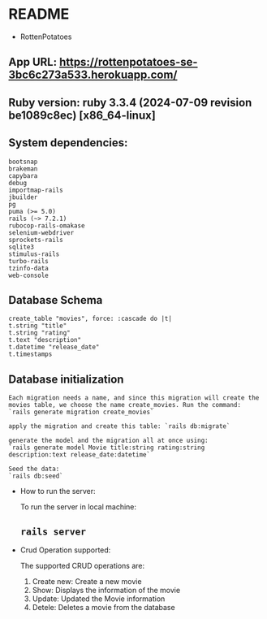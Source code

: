 # README

* RottenPotatoes

## App URL: https://rottenpotatoes-se-3bc6c273a533.herokuapp.com/

## Ruby version: ruby 3.3.4 (2024-07-09 revision be1089c8ec) [x86_64-linux]

## System dependencies:
    bootsnap
    brakeman
    capybara
    debug
    importmap-rails
    jbuilder
    pg
    puma (>= 5.0)
    rails (~> 7.2.1)
    rubocop-rails-omakase
    selenium-webdriver
    sprockets-rails
    sqlite3
    stimulus-rails
    turbo-rails
    tzinfo-data
    web-console

## Database Schema
    create_table "movies", force: :cascade do |t|
    t.string "title"
    t.string "rating"
    t.text "description"
    t.datetime "release_date"
    t.timestamps

## Database initialization
    Each migration needs a name, and since this migration will create the movies table, we choose the name create_movies. Run the command:
    `rails generate migration create_movies`

    apply the migration and create this table: `rails db:migrate`

    generate the model and the migration all at once using:
    `rails generate model Movie title:string rating:string description:text release_date:datetime`

    Seed the data:
    `rails db:seed`

* How to run the server: 

    To run the server in local machine:
    ## `rails server`

* Crud Operation supported:
    
    The supported CRUD operations are:
    1. Create new: Create a new movie
    2. Show: Displays the information of the movie
    3. Update: Updated the Movie information
    4. Detele: Deletes a movie from the database
